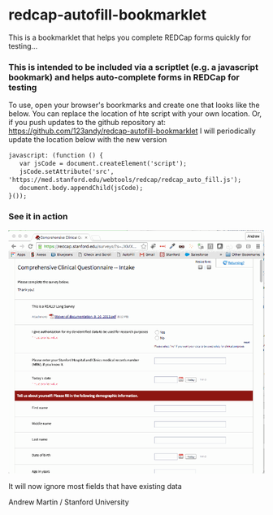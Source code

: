 # redcap-autofill-bookmarklet
This is a bookmarklet that helps you complete REDCap forms quickly for testing...

### This is intended to be included via a scriptlet (e.g. a javascript bookmark) and helps auto-complete forms in REDCap for testing

To use, open your browser's boorkmarks and create one that looks like the below.  You can replace the location of hte script
with your own location.  Or, if you push updates to the github repository at:
  https://github.com/123andy/redcap-autofill-bookmarklet
I will periodically update the location below with the new version

```
javascript: (function () { 
   var jsCode = document.createElement('script'); 
   jsCode.setAttribute('src', 'https://med.stanford.edu/webtools/redcap/redcap_auto_fill.js');
   document.body.appendChild(jsCode); 
}());
```

### See it in action
![Example](/redcap_autofill.gif?raw=true "AutoFill Example")

It will now ignore most fields that have existing data

Andrew Martin / Stanford University
